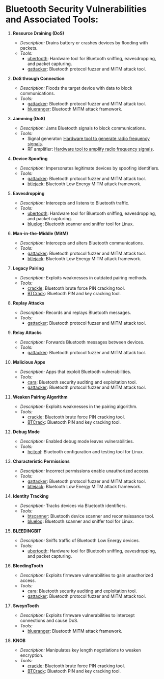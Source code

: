 
# Bluetooth Security Vulnerabilities and Associated Tools:

1. **Resource Draining (DoS)**
   - *Description:* Drains battery or crashes devices by flooding with packets.
   - *Tools:*
      - [ubertooth](https://github.com/greatscottgadgets/ubertooth): Hardware tool for Bluetooth sniffing, eavesdropping, and packet capturing.
      - [gattacker](https://github.com/securing/gattacker): Bluetooth protocol fuzzer and MITM attack tool.

2. **DoS through Connection**
   - *Description:* Floods the target device with data to block communications.
   - *Tools:*
      - [gattacker](https://github.com/securing/gattacker): Bluetooth protocol fuzzer and MITM attack tool.
      - [blueranger](https://github.com/Fullmetal5/blueranger): Bluetooth MITM attack framework.

3. **Jamming (DoS)**
   - *Description:* Jams Bluetooth signals to block communications.
   - *Tools:*
      - Signal generator: [Hardware tool to generate radio frequency signals](https://www.jammer-store.com/bluetooth-jammers.html).
      - RF amplifier: [Hardware tool to amplify radio frequency signals](https://www.minicircuits.com/solutions/bluetooth.html).

4. **Device Spoofing**
   - *Description:* Impersonates legitimate devices by spoofing identifiers.
   - *Tools:*
      - [gattacker](https://github.com/securing/gattacker): Bluetooth protocol fuzzer and MITM attack tool.
      - [btlejack](https://github.com/virtualabs/btlejack): Bluetooth Low Energy MITM attack framework.

5. **Eavesdropping**
   - *Description:* Intercepts and listens to Bluetooth traffic.
   - *Tools:*
      - [ubertooth](https://github.com/greatscottgadgets/ubertooth): Hardware tool for Bluetooth sniffing, eavesdropping, and packet capturing.
      - [bluelog](https://github.com/MS3FGX/Bluelog): Bluetooth scanner and sniffer tool for Linux.

6. **Man-in-the-Middle (MitM)**
   - *Description:* Intercepts and alters Bluetooth communications.
   - *Tools:*
      - [gattacker](https://github.com/securing/gattacker): Bluetooth protocol fuzzer and MITM attack tool.
      - [btlejack](https://github.com/virtualabs/btlejack): Bluetooth Low Energy MITM attack framework.

7. **Legacy Pairing**
   - *Description:* Exploits weaknesses in outdated pairing methods.
   - *Tools:*
      - [crackle](https://github.com/mikeryan/crackle/): Bluetooth brute force PIN cracking tool.
      - [BTCrack](https://www.autosec.org/btcrack.html): Bluetooth PIN and key cracking tool.

8. **Replay Attacks**
   - *Description:* Records and replays Bluetooth messages.
   - *Tools:*
      - [gattacker](https://github.com/securing/gattacker): Bluetooth protocol fuzzer and MITM attack tool.

9. **Relay Attacks**
   - *Description:* Forwards Bluetooth messages between devices.
   - *Tools:*
      - [gattacker](https://github.com/securing/gattacker): Bluetooth protocol fuzzer and MITM attack tool.

10. **Malicious Apps**
    - *Description:* Apps that exploit Bluetooth vulnerabilities.
    - *Tools:*
       - [cara](https://github.com/projectcara/cara): Bluetooth security auditing and exploitation tool.
       - [gattacker](https://github.com/securing/gattacker): Bluetooth protocol fuzzer and MITM attack tool.

11. **Weaken Pairing Algorithm**
    - *Description:* Exploits weaknesses in the pairing algorithm.
    - *Tools:*
       - [crackle](https://github.com/mikeryan/crackle/): Bluetooth brute force PIN cracking tool.
       - [BTCrack](https://www.autosec.org/btcrack.html): Bluetooth PIN and key cracking tool.

12. **Debug Mode**
    - *Description:* Enabled debug mode leaves vulnerabilities.
    - *Tools:*
       - [hcitool](https://manpages.debian.org/testing/bluez-hcidump/hcitool.1.en.html): Bluetooth configuration and testing tool for Linux.

13. **Characteristic Permissions**
    - *Description:* Incorrect permissions enable unauthorized access.
    - *Tools:*
       - [gattacker](https://github.com/securing/gattacker): Bluetooth protocol fuzzer and MITM attack tool.
       - [btlejack](https://github.com/virtualabs/btlejack): Bluetooth Low Energy MITM attack framework.

14. **Identity Tracking**
    - *Description:* Tracks devices via Bluetooth identifiers.
    - *Tools:*
       - [btscanner](https://github.com/ghostop14/btscanner): Bluetooth device scanner and reconnaissance tool.
       - [bluelog](https://github.com/MS3FGX/Bluelog): Bluetooth scanner and sniffer tool for Linux.

15. **BLEEDINGBIT**
    - *Description:* Sniffs traffic of Bluetooth Low Energy devices.
    - *Tools:*
       - [ubertooth](https://github.com/greatscottgadgets/ubertooth): Hardware tool for Bluetooth sniffing, eavesdropping, and packet capturing.

16. **BleedingTooth**
    - *Description:* Exploits firmware vulnerabilities to gain unauthorized access.
    - *Tools:*
       - [cara](https://github.com/projectcara/cara): Bluetooth security auditing and exploitation tool.
       - [gattacker](https://github.com/securing/gattacker): Bluetooth protocol fuzzer and MITM attack tool.

17. **SweynTooth**
    - *Description:* Exploits firmware vulnerabilities to intercept connections and cause DoS.
    - *Tools:*
       - [blueranger](https://github.com/Fullmetal5/blueranger): Bluetooth MITM attack framework.

18. **KNOB**
    - *Description:* Manipulates key length negotiations to weaken encryption.
    - *Tools:*
       - [crackle](https://github.com/mikeryan/crackle/): Bluetooth brute force PIN cracking tool.
       - [BTCrack](https://www.autosec.org/btcrack.html): Bluetooth PIN and key cracking tool.


